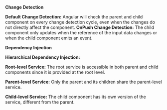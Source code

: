 **Change Detection**

**Default Change Detection:** 
Angular will check the parent and child component on every change detection cycle, even when the changes do not directly affect the component.
**OnPush Change Detection:** 
The child component only updates when the reference of the input data changes or when the child component emits an event.

**Dependency Injection**

**Hierarchical Dependency Injection:**

**Root-level Service:** 
The root service is accessible in both parent and child components since it is provided at the root level.

**Parent-level Service:** 
Only the parent and its children share the parent-level service.

**Child-level Service:** 
The child component has its own version of the service, different from the parent.
